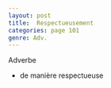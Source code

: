 ```yaml
---
layout: post
title:  Respectueusement
categories: page 101
genre: Adv.
---
```


Adverbe

* de manière respectueuse
